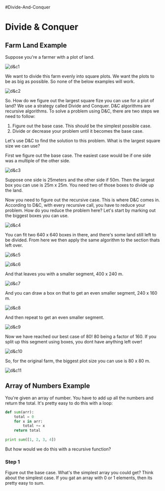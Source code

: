 #Divide-And-Conquer

# Divide & Conquer

## Farm Land Example

Suppose you're a farmer with a plot of land.

![d&c1]

[d&c1]: https://i.imgur.com/E6Ha99n.png

We want to divide this farm evenly into square plots. We want the plots to be as big as possible. So none of the below examples will work.

![d&c2]

[d&c2]: https://i.imgur.com/AKK36Cn.png

So. How do we figure out the largest square fize you can use for a plot of land? We use a strategy called Divide and Conquer. D&C algorithms are recursive algorithms. To solve a problem using D&C, there are two steps we need to follow:

1. Figure out the base case. This should be the simplest possible case.
2. Divide or decrease your problem until it becomes the base case.

Let's use D&C to find the solution to this problem. What is the largest square size we can use?

First we figure out the base case. The easiest case would be if one side was a multiple of the other side.

![d&c3]

[d&c3]: https://i.imgur.com/hj48wvt.png

Suppose one side is 25meters and the other side if 50m. Then the largest box you can use is 25m x 25m. You need two of those boxes to divide up the land.

Now you need to figure out the recursive case. This is where D&C comes in. According to D&C, with every recursive call, you have to reduce your problem. How do you reduce the problem here?
Let's start by marking out the biggest boxes you can use.

![d&c4]

[d&c4]: https://i.imgur.com/2asYUV1.png

You can fit two 640 x 640 boxes in there, and there's some land still left to be divided. From here we then apply the same algorithm to the section thats left over.

![d&c5]

[d&c5]: https://i.imgur.com/FwtAT8H.png

![d&c6]

[d&c6]: https://i.imgur.com/7tDGiJX.png

And that leaves you with a smaller segment, 400 x 240 m.

![d&c7]

[d&c7]: https://i.imgur.com/LntXc4B.png
And you can draw a box on that to get an even smaller segment, 240 x 160 m.

![d&c8]

[d&c8]: https://i.imgur.com/iH3RLKp.png

And then repeat to get an even smaller segment.

![d&c9]

[d&c9]: https://i.imgur.com/s3oljc5.png
Now we have reached our best case of 80! 80 being a factor of 160. If you split up this segment using boxes, you dont have anything left over!

![d&c10]

[d&c10]: https://i.imgur.com/zicsgOR.png
So, for the original farm, the biggest plot size you can use is 80 x 80 m.

![d&c11]

[d&c11]: https://i.imgur.com/ND5Y2tt.png

## Array of Numbers Example
You're given an array of number. You have to add up all the numbers and return the total. It's pretty easy to do this with a loop:

```python
def sum(arr):
	total = 0
	for x in arr:
		total += x
	return total
	
print sum([1, 2, 3, 4])
```

But how would we do this with a recursive function?

### Step 1
Figure out the base case. What's the simplest array you could get? Think about the simplest case. If you gat an array with 0 or 1 elements, then its pretty easy to sum.